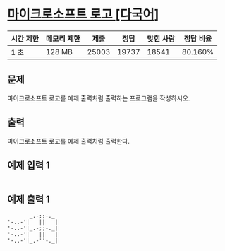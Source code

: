 # [마이크로소프트 로고 [다국어]](https://www.acmicpc.net/problem/5338)

| 시간 제한 | 메모리 제한 | 제출 | 정답 | 맞힌 사람 | 정답 비율 |
| --- | --- | --- | --- | --- | --- |
| 1 초 | 128 MB | 25003 | 19737 | 18541 | 80.160% |

## 문제

마이크로소프트 로고를 예제 출력처럼 출력하는 프로그램을 작성하시오.

## 출력

마이크로소프트 로고를 예제 출력처럼 출력한다.

## 예제 입력 1

```

```

## 예제 출력 1

```
       _.-;;-._
'-..-'|   ||   |
'-..-'|_.-;;-._|
'-..-'|   ||   |
'-..-'|_.-''-._|
```
